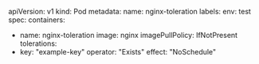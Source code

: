 apiVersion: v1
kind: Pod
metadata:
  name: nginx-toleration
  labels:
    env: test
spec:
  containers:
  - name: nginx-toleration
    image: nginx
    imagePullPolicy: IfNotPresent
  tolerations:
  - key: "example-key"
    operator: "Exists"
    effect: "NoSchedule"

